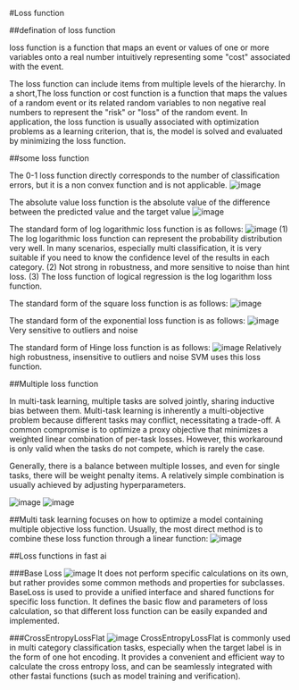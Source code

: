 #Loss function

##defination of loss function

loss function is a function that maps an event or values of one or more variables onto a real number intuitively representing some "cost" associated with the event.

The loss function can include items from multiple levels of the hierarchy. In a short,The loss function or cost function is a function that maps the values of a 
random event or its related random variables to non negative real numbers to represent the "risk" or "loss" of the random event. In application, the loss function 
is usually associated with optimization problems as a learning criterion, that is, the model is solved and evaluated by minimizing the loss function.

##some loss function

The 0-1 loss function directly corresponds to the number of classification errors, but it is a non convex function and is not applicable.
![image](https://github.com/Alex-Fan777/Alex-Fan777.github.io/assets/132428764/3a14b94f-ecb5-4ac3-8302-510e790ba570)

The absolute value loss function is the absolute value of the difference between the predicted value and the target value
![image](https://github.com/Alex-Fan777/Alex-Fan777.github.io/assets/132428764/a76fd303-b9b0-4019-940c-6796ba678a40)

The standard form of log logarithmic loss function is as follows:
![image](https://github.com/Alex-Fan777/Alex-Fan777.github.io/assets/132428764/0fe20fbf-362c-4fd7-a5e7-7f7c6fca4173)
(1) The log logarithmic loss function can represent the probability distribution very well. In many scenarios, 
especially multi classification, it is very suitable if you need to know the confidence level of the results in each category.
(2) Not strong in robustness, and more sensitive to noise than hint loss.
(3) The loss function of logical regression is the log logarithm loss function.

The standard form of the square loss function is as follows:
![image](https://github.com/Alex-Fan777/Alex-Fan777.github.io/assets/132428764/ecee6035-1d29-4dee-bd5e-ee93b2a79c67)

The standard form of the exponential loss function is as follows:
![image](https://github.com/Alex-Fan777/Alex-Fan777.github.io/assets/132428764/9cab14ff-11a9-411b-ac57-3c18fb9a10d8)
Very sensitive to outliers and noise

The standard form of Hinge loss function is as follows:
![image](https://github.com/Alex-Fan777/Alex-Fan777.github.io/assets/132428764/f6f747a2-fe2f-496c-b030-3a3bdd3793a1)
Relatively high robustness, insensitive to outliers and noise
SVM uses this loss function.

##Multiple loss function

In multi-task learning, multiple tasks are solved jointly, sharing inductive bias between them. Multi-task learning is inherently a multi-objective problem 
because different tasks may conflict, necessitating a trade-off. A common compromise is to optimize a proxy objective that minimizes a weighted linear
combination of per-task losses. However, this workaround is only valid when the tasks do not compete, which is rarely the case.

Generally, there is a balance between multiple losses, and even for single tasks, there will be weight penalty items. A relatively simple combination is
usually achieved by adjusting hyperparameters.

![image](https://github.com/Alex-Fan777/Alex-Fan777.github.io/assets/132428764/c0b5d2bd-671a-4b4c-a9b8-d25ed1d4e1ba)
![image](https://github.com/Alex-Fan777/Alex-Fan777.github.io/assets/132428764/7106135b-7407-4931-b044-84230a7671dc)


##Multi task learning focuses on how to optimize a model containing multiple objective loss function. Usually, the most direct method is to combine these 
loss function through a linear function:
![image](https://github.com/Alex-Fan777/Alex-Fan777.github.io/assets/132428764/3a76357e-643f-47a6-8d1b-85243e621213)

##Loss functions in fast ai

###Base Loss
![image](https://github.com/Alex-Fan777/Alex-Fan777.github.io/assets/132428764/ed03e0bc-3205-4d56-b13b-4c43876d4066)
It does not perform specific calculations on its own, but rather provides some common methods and properties for subclasses.
BaseLoss is used to provide a unified interface and shared functions for specific loss function. It defines the basic flow and parameters of loss calculation, so that different loss function can be easily expanded and implemented.

###CrossEntropyLossFlat
![image](https://github.com/Alex-Fan777/Alex-Fan777.github.io/assets/132428764/fc4fbc97-8db0-45b4-b3b6-9f22e9589115)
CrossEntropyLossFlat is commonly used in multi category classification tasks, especially when the target label is in the form of one hot encoding. It provides a convenient and efficient way to calculate the cross entropy loss, and can be seamlessly integrated with other fastai functions (such as model training and verification).



